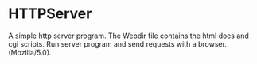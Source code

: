 # HTTPServer
A simple http server program.
The Webdir file contains the html docs and cgi scripts.
Run server program and send requests with a browser.(Mozilla/5.0).
